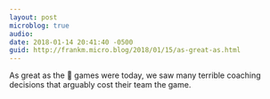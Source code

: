 ```yaml
---
layout: post
microblog: true
audio: 
date: 2018-01-14 20:41:40 -0500
guid: http://frankm.micro.blog/2018/01/15/as-great-as.html
---
```

As great as the 🏈 games were today, we saw many terrible coaching decisions that arguably cost their team the game. 

